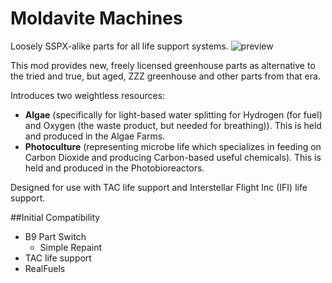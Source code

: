 # Moldavite Machines
Loosely SSPX-alike parts for all life support systems.
![preview](https://i.imgur.com/DNxfej8.png)

This mod provides new, freely licensed greenhouse parts as alternative to the tried and true, but aged, ZZZ greenhouse and other parts from that era.

Introduces two weightless resources: 
* **Algae** (specifically for light-based water splitting for Hydrogen (for fuel) and Oxygen (the waste product, but needed for breathing)). This is held and produced in the Algae Farms.
* **Photoculture** (representing microbe life which specializes in feeding on Carbon Dioxide and producing Carbon-based useful chemicals). This is held and produced in the Photobioreactors.

Designed for use with TAC life support and Interstellar Flight Inc (IFI) life support.

##Initial Compatibility
- B9 Part Switch
	- Simple Repaint
- TAC life support
- RealFuels